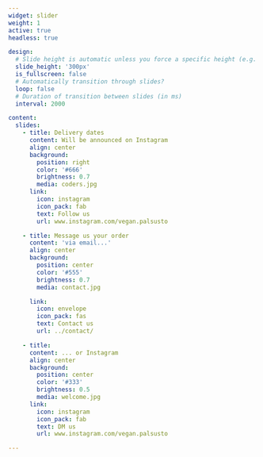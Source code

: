 ```yaml
---
widget: slider
weight: 1
active: true
headless: true

design:
  # Slide height is automatic unless you force a specific height (e.g. '400px')
  slide_height: '300px'
  is_fullscreen: false
  # Automatically transition through slides?
  loop: false
  # Duration of transition between slides (in ms)
  interval: 2000

content:
  slides:
    - title: Delivery dates
      content: Will be announced on Instagram
      align: center
      background:
        position: right
        color: '#666'
        brightness: 0.7
        media: coders.jpg
      link:
        icon: instagram
        icon_pack: fab
        text: Follow us 
        url: www.instagram.com/vegan.palsusto

    - title: Message us your order
      content: 'via email...'
      align: center
      background:
        position: center
        color: '#555'
        brightness: 0.7
        media: contact.jpg

      link:
        icon: envelope
        icon_pack: fas
        text: Contact us
        url: ../contact/

    - title:  
      content: ... or Instagram
      align: center
      background:
        position: center
        color: '#333'
        brightness: 0.5
        media: welcome.jpg
      link:
        icon: instagram 
        icon_pack: fab
        text: DM us 
        url: www.instagram.com/vegan.palsusto 

---
```

